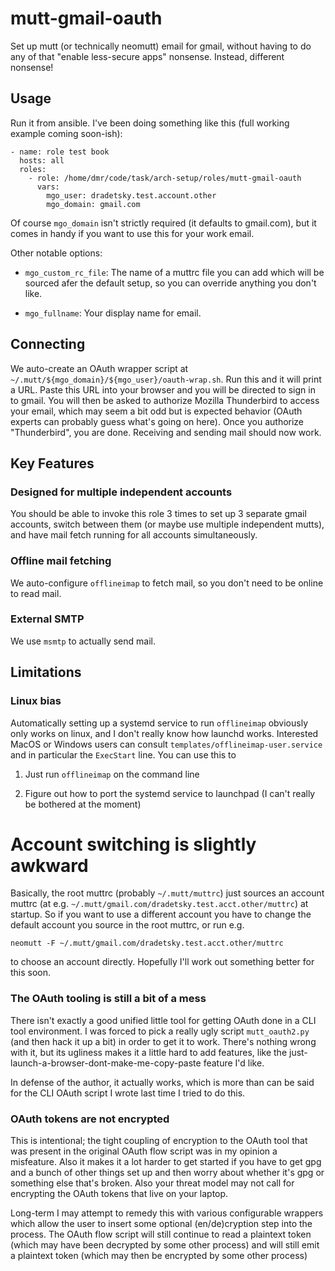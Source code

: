mutt-gmail-oauth
================

Set up mutt (or technically neomutt) email for gmail, without having to do any
of that "enable less-secure apps" nonsense. Instead, different nonsense!

Usage
-----

Run it from ansible. I've been doing something like this (full working example
coming soon-ish):

```
- name: role test book
  hosts: all
  roles:
    - role: /home/dmr/code/task/arch-setup/roles/mutt-gmail-oauth
      vars:
        mgo_user: dradetsky.test.account.other
        mgo_domain: gmail.com
```

Of course `mgo_domain` isn't strictly required (it defaults to gmail.com), but
it comes in handy if you want to use this for your work email.

Other notable options:

- `mgo_custom_rc_file`: The name of a muttrc file you can add which will be
  sourced afer the default setup, so you can override anything you don't like.

- `mgo_fullname`: Your display name for email.

Connecting
----------

We auto-create an OAuth wrapper script at
`~/.mutt/${mgo_domain}/${mgo_user}/oauth-wrap.sh`. Run this and it will print a
URL. Paste this URL into your browser and you will be directed to sign in to
gmail. You will then be asked to authorize Mozilla Thunderbird to access your
email, which may seem a bit odd but is expected behavior (OAuth experts can
probably guess what's going on here). Once you authorize "Thunderbird", you are
done. Receiving and sending mail should now work.

Key Features
------------

### Designed for multiple independent accounts

You should be able to invoke this role 3 times to set up 3 separate gmail
accounts, switch between them (or maybe use multiple independent mutts), and
have mail fetch running for all accounts simultaneously.

### Offline mail fetching

We auto-configure `offlineimap` to fetch mail, so you don't need to be online to
read mail.

### External SMTP

We use `msmtp` to actually send mail.

Limitations
-----------

### Linux bias

Automatically setting up a systemd service to run `offlineimap` obviously only
works on linux, and I don't really know how launchd works. Interested MacOS or
Windows users can consult `templates/offlineimap-user.service` and in particular
the `ExecStart` line. You can use this to

1. Just run `offlineimap` on the command line

2. Figure out how to port the systemd service to launchpad (I can't really be
   bothered at the moment)

# Account switching is slightly awkward

Basically, the root muttrc (probably `~/.mutt/muttrc`) just sources an account
muttrc (at e.g. `~/.mutt/gmail.com/dradetsky.test.acct.other/muttrc`) at
startup. So if you want to use a different account you have to change the
default account you source in the root muttrc, or run e.g.

```
neomutt -F ~/.mutt/gmail.com/dradetsky.test.acct.other/muttrc
```

to choose an account directly. Hopefully I'll work out something better for this
soon.

### The OAuth tooling is still a bit of a mess

There isn't exactly a good unified little tool for getting OAuth done in a CLI
tool environment. I was forced to pick a really ugly script `mutt_oauth2.py`
(and then hack it up a bit) in order to get it to work. There's nothing wrong
with it, but its ugliness makes it a little hard to add features, like the
just-launch-a-browser-dont-make-me-copy-paste feature I'd like.

In defense of the author, it actually works, which is more than can be said for
the CLI OAuth script I wrote last time I tried to do this.

### OAuth tokens are not encrypted

This is intentional; the tight coupling of encryption to the OAuth tool that was
present in the original OAuth flow script was in my opinion a misfeature. Also
it makes it a lot harder to get started if you have to get gpg and a bunch of
other things set up and then worry about whether it's gpg or something else
that's broken. Also your threat model may not call for encrypting the OAuth
tokens that live on your laptop.

Long-term I may attempt to remedy this with various configurable wrappers which
allow the user to insert some optional (en/de)cryption step into the process.
The OAuth flow script will still continue to read a plaintext token (which may
have been decrypted by some other process) and will still emit a plaintext token
(which may then be encrypted by some other process)
